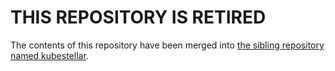 # THIS REPOSITORY IS RETIRED

The contents of this repository have been merged into [the sibling repository named kubestellar](https://github.com/kubestellar/kubestellar).

